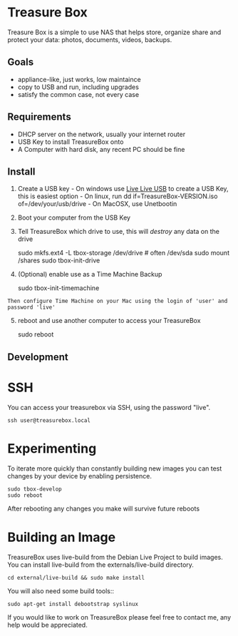 # Treasure Box

Treasure Box is a simple to use NAS that helps store, organize share and protect your data: photos, documents, videos, backups.


## Goals

  - appliance-like, just works, low maintaince
  - copy to USB and run, including upgrades
  - satisfy the common case, not every case


## Requirements

  - DHCP server on the network, usually your internet router
  - USB Key to install TreasureBox onto
  - A Computer with hard disk, any recent PC should be fine

## Install

  1. Create a USB key
    - On windows use [Live Live USB][linuxliveusb] to create a USB Key, this is easiest option
    - On linux, run dd if=TreasureBox-VERSION.iso of=/dev/your/usb/drive
    - On MacOSX, use Unetbootin
  2. Boot your computer from the USB Key
  3. Tell TreasureBox which drive to use, this will *destroy* any data on the drive

        sudo mkfs.ext4 -L tbox-storage /dev/drive  # often /dev/sda
        sudo mount /shares
        sudo tbox-init-drive

  4. (Optional) enable use as a Time Machine Backup

        sudo tbox-init-timemachine

    Then configure Time Machine on your Mac using the login of 'user' and
    password 'live'

  5. reboot and use another computer to access your TreasureBox

        sudo reboot

## Development

# SSH

You can access your treasurebox via SSH, using the password "live".

    ssh user@treasurebox.local

# Experimenting

To iterate more quickly than constantly building new images you can test changes by your device by enabling persistence.

    sudo tbox-develop
    sudo reboot

After rebooting any changes you make will survive future reboots


# Building an Image

TreasureBox uses live-build from the Debian Live Project to build images.
You can install live-build from the externals/live-build directory.

	cd external/live-build && sudo make install

You will also need some build tools::

	sudo apt-get install debootstrap syslinux

If you would like to work on TreasureBox please feel free to contact me, any
help would be appreciated.

[linuxliveusb]: http://www.linuxliveusb.com/en/download "Linux Live USB"
